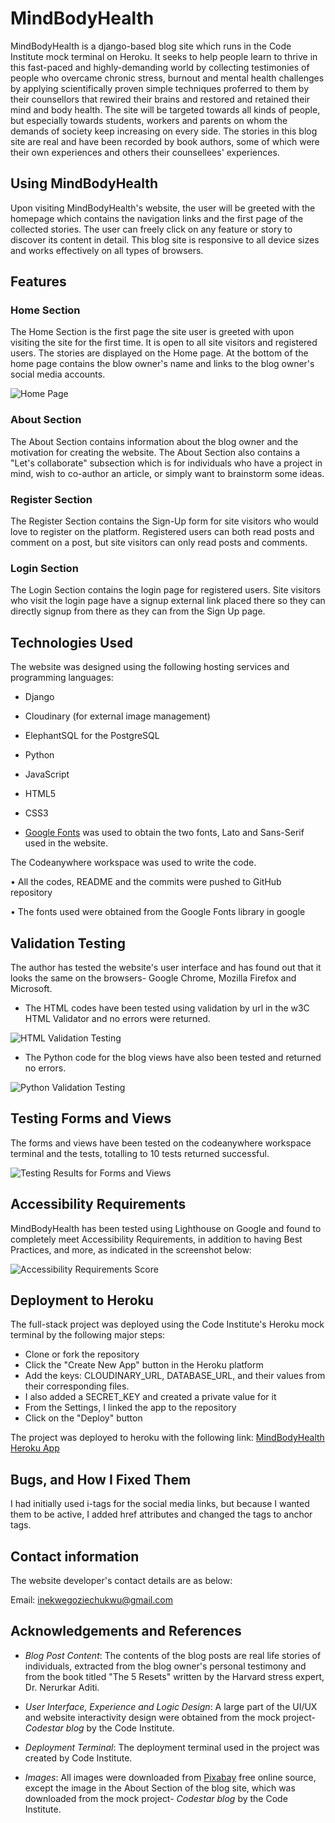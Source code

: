 # MindBodyHealth

MindBodyHealth is a django-based blog site which runs in the Code Institute mock terminal on Heroku. It seeks to help people learn to thrive in this fast-paced and highly-demanding world by collecting testimonies of people who overcame chronic stress, burnout and mental health challenges by applying scientifically proven simple techniques proferred to them by their counsellors that rewired their brains and restored and retained their mind and body health. The site will be targeted towards all kinds of people, but especially towards students, workers and parents on whom the demands of society keep increasing on every side. The stories in this blog site are real and have been recorded by book authors, some of which were their own experiences and others their counsellees' experiences. 

## Using MindBodyHealth

Upon visiting MindBodyHealth's website, the user will be greeted with the homepage which contains the navigation links and the first page of the collected stories. The user can freely click on any feature or story to discover its content in detail. This blog site is responsive to all device sizes and works effectively on all types of browsers.


## Features

### Home Section

The Home Section is the first page the site user is greeted with upon visiting the site for the first time. It is open to all site visitors and registered users. The stories are displayed on the Home page. At the bottom of the home page contains the blow owner's name and links to the blog owner's social media accounts.

<img src="./static/images/home-page.PNG" alt="Home Page">

### About Section

The About Section contains information about the blog owner and the motivation for creating the website. The About Section also contains a "Let's collaborate" subsection which is for individuals who have a project in mind, wish to co-author an article, or simply want to brainstorm some ideas.

### Register Section

The Register Section contains the Sign-Up form for site visitors who would love to register on the platform. Registered users can both read posts and comment on a post, but site visitors can only read posts and comments.

### Login Section

The Login Section contains the login page for registered users. Site visitors who visit the login page have a signup external link placed there so they can directly signup from there as they can from the Sign Up page.


## Technologies Used

The website was designed using the following hosting services and programming languages:

- Django

- Cloudinary (for external image management)

- ElephantSQL for the PostgreSQL

- Python

- JavaScript

- HTML5

- CSS3

- [Google Fonts](https://fonts.google.com/) was used to obtain the two fonts, Lato and Sans-Serif used in the website.

The Codeanywhere workspace was used to write the code. 

• All the codes, README and the commits were pushed to GitHub repository

• The fonts used were obtained from the Google Fonts library in google


## Validation Testing

The author has tested the website's user interface and has found out that it looks the same on the browsers- Google Chrome, Mozilla Firefox and Microsoft.

- The HTML codes have been tested using validation by url in the w3C HTML Validator and no errors were returned.

<img src="./static/images/html-validation.PNG" alt="HTML Validation Testing">

- The Python code for the blog views have also been tested and returned no errors.

<img src="./static/images/python-code-test-results.PNG" alt="Python Validation Testing">


## Testing Forms and Views

The forms and views have been tested on the codeanywhere workspace terminal and the tests, totalling to 10 tests returned successful.

<img src="./static/images/test-run-success.PNG" alt="Testing Results for Forms and Views">


## Accessibility Requirements

MindBodyHealth has been tested using Lighthouse on Google and found to completely meet Accessibility Requirements, in addition to having Best Practices, and more, as indicated in the screenshot below:

<img src="./static/images/lighthouse-report.PNG" alt="Accessibility Requirements Score">


## Deployment to Heroku

The full-stack project was deployed using the Code Institute's Heroku mock terminal by the following major steps:

- Clone or fork the repository
- Click the "Create New App" button in the Heroku platform
- Add the keys: CLOUDINARY_URL, DATABASE_URL, and their values from their corresponding files.
- I also added a SECRET_KEY and created a private value for it
- From the Settings, I linked the app to the repository
- Click on the "Deploy" button

The project was deployed to heroku with the following link: [MindBodyHealth Heroku App](https://mind-body-health-1a3a657f9bb9.herokuapp.com/)


## Bugs, and How I Fixed Them
I had initially used i-tags for the social media links, but because I wanted them to be active, I added href attributes and changed the tags to anchor tags.

## Contact information

The website developer's contact details are as below:

Email: inekwegoziechukwu@gmail.com

## Acknowledgements and References

- _Blog Post Content_: The contents of the blog posts are real life stories of individuals, extracted from the blog owner's personal testimony and from the book titled "The 5 Resets" written by the Harvard stress expert, Dr. Nerurkar Aditi.

- _User Interface, Experience and Logic Design_: A large part of the UI/UX and website interactivity design were obtained from the mock project- _Codestar blog_ by the Code Institute.

- _Deployment Terminal_: The deployment terminal used in the project was created by Code Institute.

- _Images_: All images were downloaded from [Pixabay](pixabay.com) free online source, except the image in the About Section of the blog site, which was downloaded from the mock project- _Codestar blog_ by the Code Institute.